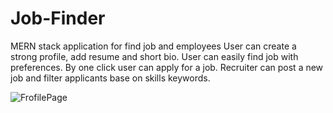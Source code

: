 # Job-Finder
MERN stack application for find job and employees  User can create a strong profile, add resume and short bio. User can easily find job with preferences. By one click user can apply for a job.  Recruiter can post a new job and filter applicants base on skills keywords.

![FrofilePage](https://user-images.githubusercontent.com/41238152/158858138-16a4797f-4cbe-40bd-94ff-e2b8e2334316.JPG)

